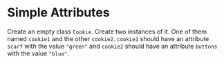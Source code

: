 # Simple Attributes

Create an empty class `Cookie`. Create two instances of it. One of them named `cookie1` and the other `cookie2`. `cookie1` should have an attribute `scarf` with the value `"green"` and `cookie2` should have an attribute `buttons` with the value `"blue"`.
